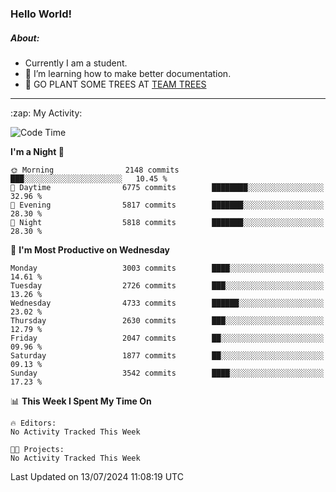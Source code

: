 ### Hello World!

##### About:
- Currently I am a student.
- 🌱 I’m learning how to make better documentation.
- 🌱 GO PLANT SOME TREES AT [TEAM TREES](https://teamtrees.org/)

---
  <summary>:zap: My Activity:</summary>
  
<!--START_SECTION:waka-->
![Code Time](http://img.shields.io/badge/Code%20Time-1%2C377%20hrs%2025%20mins-blue)

**I'm a Night 🦉** 

```text
🌞 Morning                2148 commits        ███░░░░░░░░░░░░░░░░░░░░░░   10.45 % 
🌆 Daytime                6775 commits        ████████░░░░░░░░░░░░░░░░░   32.96 % 
🌃 Evening                5817 commits        ███████░░░░░░░░░░░░░░░░░░   28.30 % 
🌙 Night                  5818 commits        ███████░░░░░░░░░░░░░░░░░░   28.30 % 
```
📅 **I'm Most Productive on Wednesday** 

```text
Monday                   3003 commits        ████░░░░░░░░░░░░░░░░░░░░░   14.61 % 
Tuesday                  2726 commits        ███░░░░░░░░░░░░░░░░░░░░░░   13.26 % 
Wednesday                4733 commits        ██████░░░░░░░░░░░░░░░░░░░   23.02 % 
Thursday                 2630 commits        ███░░░░░░░░░░░░░░░░░░░░░░   12.79 % 
Friday                   2047 commits        ██░░░░░░░░░░░░░░░░░░░░░░░   09.96 % 
Saturday                 1877 commits        ██░░░░░░░░░░░░░░░░░░░░░░░   09.13 % 
Sunday                   3542 commits        ████░░░░░░░░░░░░░░░░░░░░░   17.23 % 
```


📊 **This Week I Spent My Time On** 

```text
🔥 Editors: 
No Activity Tracked This Week

🐱‍💻 Projects: 
No Activity Tracked This Week
```


 Last Updated on 13/07/2024 11:08:19 UTC
<!--END_SECTION:waka-->
